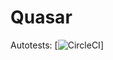 # Quasar

Autotests: [![CircleCI](https://circleci.com/gh/qcware/quasar/tree/mark2.svg?style=svg&circle-token=e85544db6236d5ecb720ac042a9a40d2f819a4ec)]

